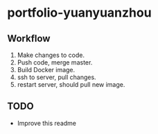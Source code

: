 # portfolio-yuanyuanzhou
## Workflow
1. Make changes to code.
2. Push code, merge master.
3. Build Docker image.
4. ssh to server, pull changes.
5. restart server, should pull new image.

## TODO
- Improve this readme
